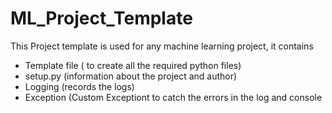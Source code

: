 # ML_Project_Template

This Project template is used for any machine learning project, it contains 
- Template file ( to create all the required python files)
- setup.py (information about the project and author)
- Logging (records the logs)
- Exception (Custom Exceptiont to catch the errors in the log and console
